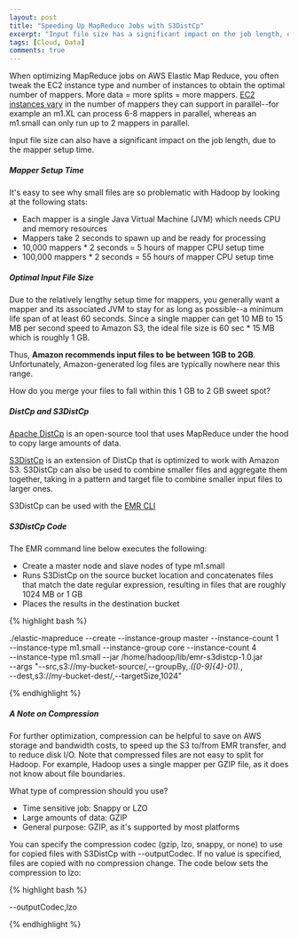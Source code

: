 ```yaml
---
layout: post
title: "Speeding Up MapReduce Jobs with S3DistCp"
excerpt: "Input file size has a significant impact on the job length, due to the mapper setup time."
tags: [Cloud, Data]
comments: true
---
```


When optimizing MapReduce jobs on AWS Elastic Map Reduce, you often tweak the EC2 instance type and number of instances to obtain the optimal number of mappers.  More data = more splits = more mappers.  [EC2 instances vary](http://docs.aws.amazon.com/ElasticMapReduce/latest/DeveloperGuide/TaskConfiguration.html) in the number of mappers they can support in parallel--for example an m1.XL can process 6-8 mappers in parallel, whereas an m1.small can only run up to 2 mappers in parallel.

Input file size can also have a significant impact on the job length, due to the mapper setup time.

##### Mapper Setup Time

It's easy to see why small files are so problematic with Hadoop by looking at the following stats:

* Each mapper is a single Java Virtual Machine (JVM) which needs CPU and memory resources
* Mappers take 2 seconds to spawn up and be ready for processing
* 10,000 mappers * 2 seconds = 5 hours of mapper CPU setup time
* 100,000 mappers * 2 seconds = 55 hours of mapper CPU setup time

##### Optimal Input File Size

Due to the relatively lengthy setup time for mappers, you generally want a mapper and its associated JVM to stay for as long as possible--a minimum life span of at least 60 seconds.  Since a single mapper can get 10 MB to 15 MB per second speed to Amazon S3, the ideal file size is 60 sec * 15 MB which is roughly 1 GB.

Thus, **Amazon recommends input files to be between 1GB to 2GB**.  Unfortunately, Amazon-generated log files are typically nowhere near this range.

How do you merge your files to fall within this 1 GB to 2 GB sweet spot?

##### DistCp and S3DistCp

[Apache DistCp](http://hadoop.apache.org/docs/r1.2.1/distcp.html) is an open-source tool that uses MapReduce under the hood to copy large amounts of data.

[S3DistCp](http://docs.aws.amazon.com/ElasticMapReduce/latest/DeveloperGuide/UsingEMR_s3distcp.html) is an extension of DistCp that is optimized to work with Amazon S3.  S3DistCp can also be used to combine smaller files and aggregate them together, taking in a pattern and target file to combine smaller input files to larger ones.

S3DistCp can be used with the [EMR CLI](http://docs.aws.amazon.com/ElasticMapReduce/latest/DeveloperGuide/emr-cli-install.html)

##### S3DistCp Code

The EMR command line below executes the following:

* Create a master node and slave nodes of type m1.small
* Runs S3DistCp on the source bucket location and concatenates files that match the date regular expression, resulting in files that are roughly 1024 MB or 1 GB
* Places the results in the destination bucket

{% highlight bash %}

./elastic-mapreduce --create --instance-group master --instance-count 1 \
--instance-type m1.small --instance-group core --instance-count 4 \
--instance-type m1.small --jar /home/hadoop/lib/emr-s3distcp-1.0.jar \
--args "--src,s3://my-bucket-source/,--groupBy,.*([0-9]{4}-01).*,\
--dest,s3://my-bucket-dest/,--targetSize,1024"

{% endhighlight %}

##### A Note on Compression

For further optimization, compression can be helpful to save on AWS storage and bandwidth costs, to speed up the S3 to/from EMR transfer, and to reduce disk I/O.  Note that compressed files are not easy to split for Hadoop.  For example, Hadoop uses a single mapper per GZIP file, as it does not know about file boundaries.

What type of compression should you use?

* Time sensitive job: Snappy or LZO
* Large amounts of data: GZIP
* General purpose: GZIP, as it's supported by most platforms

You can specify the compression codec (gzip, lzo, snappy, or none) to use for copied files with S3DistCp with --outputCodec.  If no value is specified, files are copied with no compression change.  The code below sets the compression to lzo:

{% highlight bash %}

--outputCodec,lzo

{% endhighlight %}